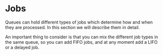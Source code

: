 # Jobs

Queues can hold different types of jobs which determine how and when they are processed. In this section we will describe them in detail.

An important thing to consider is that you can mix the different job types in the same queue, so you can add FIFO jobs, and at any moment add a LIFO or a delayed  job.

